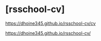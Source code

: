 # [rsschool-cv]
https://dhoine345.github.io/rsschool-cv/cv

https://dhoine345.github.io/rsschool-cv/
